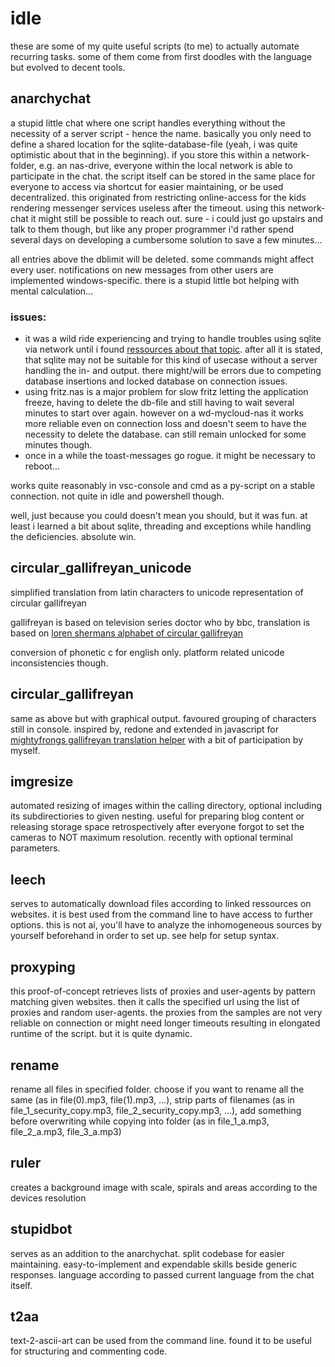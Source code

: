 # idle

these are some of my quite useful scripts (to me) to actually automate recurring tasks.
some of them come from first doodles with the language but evolved to decent tools.

## anarchychat
a stupid little chat where one script handles everything without the necessity of a server script - hence the name. basically you only need to define a shared location for the sqlite-database-file (yeah, i was quite optimistic about that in the beginning). if you store this within a network-folder, e.g. an nas-drive, everyone within the local network is able to participate in the chat. the script itself can be stored in the same place for everyone to access via shortcut for easier maintaining, or be used decentralized. this originated from restricting online-access for the kids rendering messenger services useless after the timeout. using this network-chat it might still be possible to reach out. sure - i could just go upstairs and talk to them though, but like any proper programmer i'd rather spend several days on developing a cumbersome solution to save a few minutes...

all entries above the dblimit will be deleted. some commands might affect every user. notifications on new messages from other users are implemented windows-specific. there is a stupid little bot helping with mental calculation...

### issues:
* it was a wild ride experiencing and trying to handle troubles using sqlite via network until i found [ressources about that topic](https://www.sqlite.org/useovernet.html). after all it is stated, that sqlite may not be suitable for this kind of usecase without a server handling the in- and output. there might/will be errors due to competing database insertions and locked database on connection issues.
* using fritz.nas is a major problem for slow fritz letting the application freeze, having to delete the db-file and still having to wait several minutes to start over again. however on a wd-mycloud-nas it works more reliable even on connection loss and doesn't seem to have the necessity to delete the database. can still remain unlocked for some minutes though.
* once in a while the toast-messages go rogue. it might be necessary to reboot...

works quite reasonably in vsc-console and cmd as a py-script on a stable connection. not quite in idle and powershell though.

well, just because you could doesn't mean you should, but it was fun. at least i learned a bit about sqlite, threading and exceptions while handling the deficiencies. absolute win.

## circular_gallifreyan_unicode
simplified translation from latin characters to unicode representation of circular gallifreyan

gallifreyan is based on television series doctor who by bbc, translation is based on [loren shermans alphabet of circular gallifreyan](http://shermansplanet.com/gallifreyan/guide.pdf)

conversion of phonetic c for english only. platform related unicode inconsistencies though.

## circular_gallifreyan
same as above but with graphical output. favoured grouping of characters still in console. inspired by, redone and extended in javascript for [mightyfrongs gallifreyan translation helper](https://github.com/Mightyfrong/gallifreyan-translation-helper) with a bit of participation by myself.

## imgresize
automated resizing of images within the calling directory, optional including its subdirectiories to given nesting. useful for preparing blog content or releasing storage space retrospectively after everyone forgot to set the cameras to NOT maximum resolution. recently with optional terminal parameters.

## leech
serves to automatically download files according to linked ressources on websites. it is best used from the command line to have access to further options. this is not ai, you'll have to analyze the inhomogeneous sources by yourself beforehand in order to set up. see help for setup syntax.

## proxyping
this proof-of-concept retrieves lists of proxies and user-agents by pattern matching given websites. then it calls the specified url using the list of proxies and random user-agents. the proxies from the samples are not very reliable on connection or might need longer timeouts resulting in elongated runtime of the script. but it is quite dynamic.

## rename
rename all files in specified folder. choose if you want to rename all the same (as in file(0).mp3, file(1).mp3, ...), strip parts of filenames (as in file_1_security_copy.mp3, file_2_security_copy.mp3, ...), add something before overwriting while copying into folder (as in file_1_a.mp3, file_2_a.mp3, file_3_a.mp3)

## ruler
creates a background image with scale, spirals and areas according to the devices resolution

## stupidbot
serves as an addition to the anarchychat. split codebase for easier maintaining.
easy-to-implement and expendable skills beside generic responses. language according to passed current language from the chat itself.

## t2aa
text-2-ascii-art can be used from the command line. found it to be useful for structuring and commenting code.